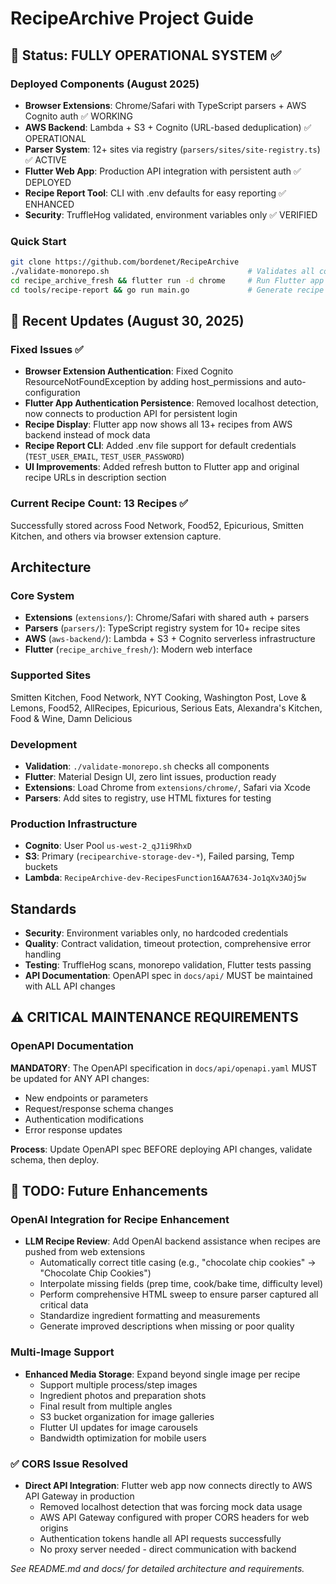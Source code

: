 # RecipeArchive Project Guide

## 🚀 Status: FULLY OPERATIONAL SYSTEM ✅

### Deployed Components (August 2025)
- **Browser Extensions**: Chrome/Safari with TypeScript parsers + AWS Cognito auth ✅ WORKING
- **AWS Backend**: Lambda + S3 + Cognito (URL-based deduplication) ✅ OPERATIONAL
- **Parser System**: 12+ sites via registry (`parsers/sites/site-registry.ts`) ✅ ACTIVE
- **Flutter Web App**: Production API integration with persistent auth ✅ DEPLOYED  
- **Recipe Report Tool**: CLI with .env defaults for easy reporting ✅ ENHANCED
- **Security**: TruffleHog validated, environment variables only ✅ VERIFIED

### Quick Start
```bash
git clone https://github.com/bordenet/RecipeArchive
./validate-monorepo.sh                               # Validates all components
cd recipe_archive_fresh && flutter run -d chrome     # Run Flutter app
cd tools/recipe-report && go run main.go             # Generate recipe report (uses .env)
```

## 🔄 Recent Updates (August 30, 2025)

### Fixed Issues ✅
- **Browser Extension Authentication**: Fixed Cognito ResourceNotFoundException by adding host_permissions and auto-configuration
- **Flutter App Authentication Persistence**: Removed localhost detection, now connects to production API for persistent login
- **Recipe Display**: Flutter app now shows all 13+ recipes from AWS backend instead of mock data  
- **Recipe Report CLI**: Added .env file support for default credentials (`TEST_USER_EMAIL`, `TEST_USER_PASSWORD`)
- **UI Improvements**: Added refresh button to Flutter app and original recipe URLs in description section

### Current Recipe Count: 13 Recipes ✅
Successfully stored across Food Network, Food52, Epicurious, Smitten Kitchen, and others via browser extension capture.

## Architecture

### Core System
- **Extensions** (`extensions/`): Chrome/Safari with shared auth + parsers
- **Parsers** (`parsers/`): TypeScript registry system for 10+ recipe sites
- **AWS** (`aws-backend/`): Lambda + S3 + Cognito serverless infrastructure
- **Flutter** (`recipe_archive_fresh/`): Modern web interface

### Supported Sites
Smitten Kitchen, Food Network, NYT Cooking, Washington Post, Love & Lemons, Food52, AllRecipes, Epicurious, Serious Eats, Alexandra's Kitchen, Food & Wine, Damn Delicious

### Development
- **Validation**: `./validate-monorepo.sh` checks all components
- **Flutter**: Material Design UI, zero lint issues, production ready
- **Extensions**: Load Chrome from `extensions/chrome/`, Safari via Xcode
- **Parsers**: Add sites to registry, use HTML fixtures for testing

### Production Infrastructure
- **Cognito**: User Pool `us-west-2_qJ1i9RhxD`
- **S3**: Primary (`recipearchive-storage-dev-*`), Failed parsing, Temp buckets
- **Lambda**: `RecipeArchive-dev-RecipesFunction16AA7634-Jo1qXv3AOj5w`

## Standards
- **Security**: Environment variables only, no hardcoded credentials
- **Quality**: Contract validation, timeout protection, comprehensive error handling
- **Testing**: TruffleHog scans, monorepo validation, Flutter tests passing
- **API Documentation**: OpenAPI spec in `docs/api/` MUST be maintained with ALL API changes

## ⚠️ CRITICAL MAINTENANCE REQUIREMENTS

### OpenAPI Documentation
**MANDATORY**: The OpenAPI specification in `docs/api/openapi.yaml` MUST be updated for ANY API changes:
- New endpoints or parameters
- Request/response schema changes  
- Authentication modifications
- Error response updates

**Process**: Update OpenAPI spec BEFORE deploying API changes, validate schema, then deploy.

## 🚧 TODO: Future Enhancements

### OpenAI Integration for Recipe Enhancement
- **LLM Recipe Review**: Add OpenAI backend assistance when recipes are pushed from web extensions
  - Automatically correct title casing (e.g., "chocolate chip cookies" → "Chocolate Chip Cookies")
  - Interpolate missing fields (prep time, cook/bake time, difficulty level)
  - Perform comprehensive HTML sweep to ensure parser captured all critical data
  - Standardize ingredient formatting and measurements
  - Generate improved descriptions when missing or poor quality

### Multi-Image Support
- **Enhanced Media Storage**: Expand beyond single image per recipe
  - Support multiple process/step images
  - Ingredient photos and preparation shots
  - Final result from multiple angles
  - S3 bucket organization for image galleries
  - Flutter UI updates for image carousels
  - Bandwidth optimization for mobile users

### ✅ CORS Issue Resolved
- **Direct API Integration**: Flutter web app now connects directly to AWS API Gateway in production
  - Removed localhost detection that was forcing mock data usage
  - AWS API Gateway configured with proper CORS headers for web origins
  - Authentication tokens handle all API requests successfully
  - No proxy server needed - direct communication with backend

*See README.md and docs/ for detailed architecture and requirements.*
